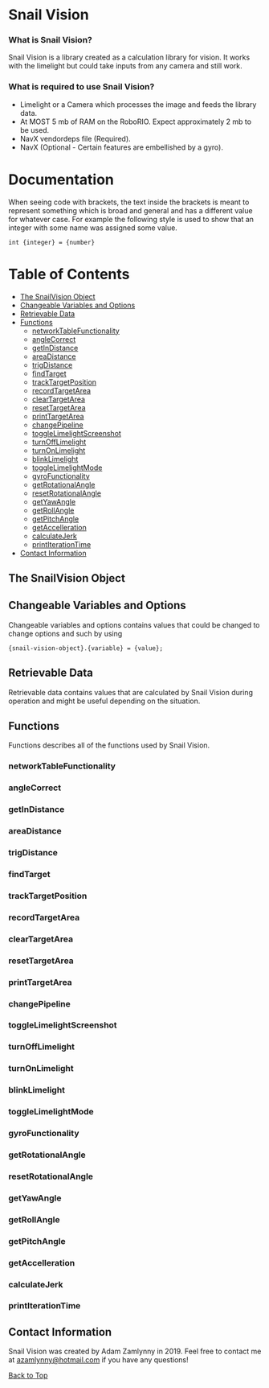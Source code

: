 # Snail Vision

### What is Snail Vision?

Snail Vision is a library created as a calculation library for vision. It works with the limelight but could take inputs from any camera and still work.

### What is required to use Snail Vision?

  * Limelight or a Camera which processes the image and feeds the library data.
  * At MOST 5 mb of RAM on the RoboRIO. Expect approximately 2 mb to be used.
  * NavX vendordeps file (Required).
  * NavX (Optional - Certain features are embellished by a gyro).
  
# Documentation
When seeing code with brackets, the text inside the brackets is meant to represent something which is broad and general and has a different value for whatever case. For example the following style is used to show that an integer with some name was assigned some value.
```
int {integer} = {number}
```


# Table of Contents
  * [The SnailVision Object](#the-snailvision-object)
  * [Changeable Variables and Options](#changeable-variables-and-options)
  * [Retrievable Data](#retrievable-data)
  * [Functions](#functions)
    * [networkTableFunctionality](#networktablefunctionality)
    * [angleCorrect](#anglecorrect)
    * [getInDistance](#getindistance)
    * [areaDistance](#areadistance)
    * [trigDistance](#trigdistance)
    * [findTarget](#findtarget)
    * [trackTargetPosition](#tracktargetposition)
    * [recordTargetArea](#recordtargetarea)
    * [clearTargetArea](#cleartargetarea)
    * [resetTargetArea](#resettargetarea)
    * [printTargetArea](#printtargetarea)
    * [changePipeline](#changepipeline)
    * [toggleLimelightScreenshot](#togglelimelightscreenshot)
    * [turnOffLimelight](#turnofflimelight)
    * [turnOnLimelight](#turnonlimelight)
    * [blinkLimelight](#blinklimelight)
    * [toggleLimelightMode](#togglelimelightmode)
    * [gyroFunctionality](#gyrofunctionality)
    * [getRotationalAngle](#getrotationalangle)
    * [resetRotationalAngle](#resetrotationalangle)
    * [getYawAngle](#getyawangle)
    * [getRollAngle](#getrollangle)
    * [getPitchAngle](#getpitchangle)
    * [getAccelleration](#getaccelleration)
    * [calculateJerk](#calculatejerk)
    * [printIterationTime](#printIterationTime)
  * [Contact Information](#contact-information)

## The SnailVision Object

## Changeable Variables and Options
Changeable variables and options contains values that could be changed to change options and such by using 

``` 
{snail-vision-object}.{variable} = {value};
``` 

## Retrievable Data
Retrievable data contains values that are calculated by Snail Vision during operation and might be useful depending on the situation.

## Functions
Functions describes all of the functions used by Snail Vision.

### networkTableFunctionality

### angleCorrect

### getInDistance

### areaDistance

### trigDistance

### findTarget

### trackTargetPosition

### recordTargetArea

### clearTargetArea

### resetTargetArea

### printTargetArea

### changePipeline

### toggleLimelightScreenshot

### turnOffLimelight

### turnOnLimelight

### blinkLimelight

### toggleLimelightMode

### gyroFunctionality

### getRotationalAngle

### resetRotationalAngle

### getYawAngle

### getRollAngle

### getPitchAngle

### getAccelleration

### calculateJerk

### printIterationTime

## Contact Information
Snail Vision was created by Adam Zamlynny in 2019. Feel free to contact me at azamlynny@hotmail.com if you have any questions!

[Back to Top](#snail-vision)
